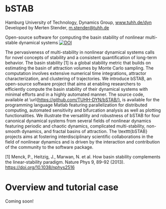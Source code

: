 # bSTAB

Hamburg University of Technology, Dynamics Group, www.tuhh.de/dyn
Developed by Merten Stender, m.stender@tuhh.de

Open-source software for computing the basin stability of nonlinear multi-stable dynamical systems
[![DOI](https://zenodo.org/badge/278140661.svg)](https://zenodo.org/badge/latestdoi/278140661)



The pervasiveness of multi-stability in nonlinear dynamical systems calls for novel concepts of stability and a consistent quantification of long-term behavior. The basin stability [1] is a global stability metric that builds on estimating the basin of attraction volumes by Monte Carlo sampling. The computation involves extensive numerical time integrations, attractor characterization, and clustering of trajectories. We introduce bSTAB, an open-source software project that aims at enabling researchers to efficiently compute the basin stability of their dynamical systems with minimal efforts and in a highly automated manner. The source code, available at \url{https://github.com/TUHH-DYN/bSTAB/}, is available for the programming language Matlab featuring parallelization for distributed computing, automated sensitivity and bifurcation analysis as well as plotting functionalities. We illustrate the versatility and robustness of bSTAB for four canonical dynamical systems from several fields of nonlinear dynamics featuring periodic and chaotic dynamics, complicated multi-stability, non-smooth dynamics, and fractal basins of attraction. The \texttt{bSTAB} projects aims at fostering interdisciplinary scientific collaborations in the field of nonlinear dynamics and is driven by the interaction and contribution of the community to the software package.


[1] Menck, P., Heitzig, J., Marwan, N. et al. How basin stability complements the linear-stability paradigm. Nature Phys 9, 89–92 (2013). https://doi.org/10.1038/nphys2516 


# Overview and tutorial case

Coming soon!

